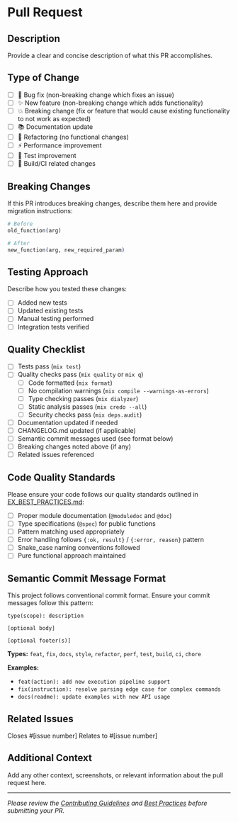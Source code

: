 # Pull Request

## Description

Provide a clear and concise description of what this PR accomplishes.

## Type of Change

- [ ] 🐛 Bug fix (non-breaking change which fixes an issue)
- [ ] ✨ New feature (non-breaking change which adds functionality)
- [ ] 💥 Breaking change (fix or feature that would cause existing functionality to not work as expected)
- [ ] 📚 Documentation update
- [ ] 🔧 Refactoring (no functional changes)
- [ ] ⚡ Performance improvement
- [ ] 🧪 Test improvement
- [ ] 🔨 Build/CI related changes

## Breaking Changes

If this PR introduces breaking changes, describe them here and provide migration instructions:

```elixir
# Before
old_function(arg)

# After  
new_function(arg, new_required_param)
```

## Testing Approach

Describe how you tested these changes:

- [ ] Added new tests
- [ ] Updated existing tests
- [ ] Manual testing performed
- [ ] Integration tests verified

## Quality Checklist

- [ ] Tests pass (`mix test`)
- [ ] Quality checks pass (`mix quality` or `mix q`)
  - [ ] Code formatted (`mix format`)
  - [ ] No compilation warnings (`mix compile --warnings-as-errors`)
  - [ ] Type checking passes (`mix dialyzer`)
  - [ ] Static analysis passes (`mix credo --all`)
  - [ ] Security checks pass (`mix deps.audit`)
- [ ] Documentation updated if needed
- [ ] CHANGELOG.md updated (if applicable)
- [ ] Semantic commit messages used (see format below)
- [ ] Breaking changes noted above (if any)
- [ ] Related issues referenced

## Code Quality Standards

Please ensure your code follows our quality standards outlined in [EX_BEST_PRACTICES.md](./EX_BEST_PRACTICES.md):

- [ ] Proper module documentation (`@moduledoc` and `@doc`)
- [ ] Type specifications (`@spec`) for public functions
- [ ] Pattern matching used appropriately
- [ ] Error handling follows `{:ok, result}` / `{:error, reason}` pattern
- [ ] Snake_case naming conventions followed
- [ ] Pure functional approach maintained

## Semantic Commit Message Format

This project follows conventional commit format. Ensure your commit messages follow this pattern:

```
type(scope): description

[optional body]

[optional footer(s)]
```

**Types:** `feat`, `fix`, `docs`, `style`, `refactor`, `perf`, `test`, `build`, `ci`, `chore`

**Examples:**
- `feat(action): add new execution pipeline support`
- `fix(instruction): resolve parsing edge case for complex commands`
- `docs(readme): update examples with new API usage`

## Related Issues

Closes #[issue number]
Relates to #[issue number]

## Additional Context

Add any other context, screenshots, or relevant information about the pull request here.

---

*Please review the [Contributing Guidelines](./CONTRIBUTING.md) and [Best Practices](./EX_BEST_PRACTICES.md) before submitting your PR.*
